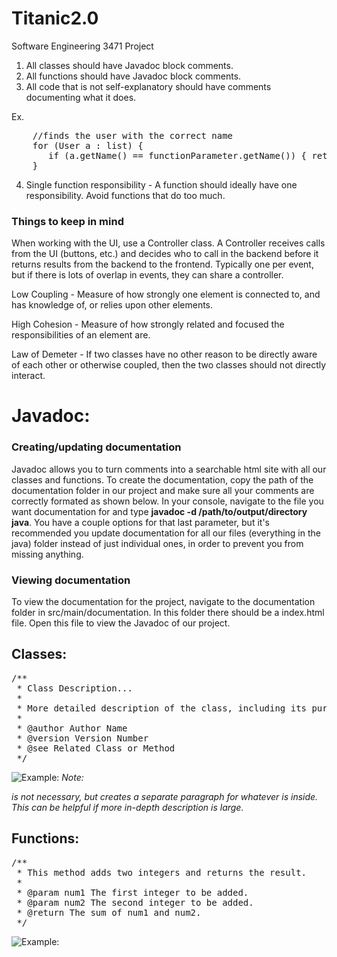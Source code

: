 # Titanic2.0
Software Engineering 3471 Project

1. All classes should have Javadoc block comments.
2. All functions should have Javadoc block comments.
3. All code that is not self-explanatory should have comments documenting what it does.

Ex.
<pre>
    //finds the user with the correct name
    for (User a : list) { 
	   if (a.getName() == functionParameter.getName()) { return a; } 
    }
</pre>
    
4. Single function responsibility - A function should ideally have one responsibility. Avoid functions that do too much.

### Things to keep in mind
When working with the UI, use a Controller class. A Controller receives calls 
from the UI (buttons, etc.) and decides who to call in the backend before it 
returns results from the backend to the frontend. Typically one per event, 
but if there is lots of overlap in events, they can share a controller.

Low Coupling - Measure of how strongly one element is connected to, and has
knowledge of, or relies upon other elements.

High Cohesion - Measure of how strongly related and focused the responsibilities of
an element are.

Law of Demeter - If two classes have no other reason to be directly aware of each
other or otherwise coupled, then the two classes should not directly interact.

# Javadoc:
### Creating/updating documentation
Javadoc allows you to turn comments into a searchable html site with all
our classes and functions. To create the documentation, copy the path of the
documentation folder in our project and make sure all your comments are correctly
formated as shown below. In your console, navigate to the file you want documentation
for and type **javadoc -d /path/to/output/directory java**. You have a couple
options for that last parameter, but it's recommended you update documentation
for all our files (everything in the java) folder instead of just individual ones,
in order to prevent you from missing anything.

### Viewing documentation
To view the documentation for the project, navigate to the documentation folder
in src/main/documentation. In this folder there should be a index.html file. Open
this file to view the Javadoc of our project.

## Classes:
<pre>
/**
 * Class Description...
 *
 * More detailed description of the class, including its purpose, usage, and any other relevant information.
 *
 * @author Author Name
 * @version Version Number
 * @see Related Class or Method
 */
</pre>

![Example:](https://imgur.com/oAi474a)
*Note: **<p></p>** is not necessary, but creates a separate paragraph for whatever
is inside. This can be helpful if more in-depth description is large.*

## Functions:
<pre>
/**
 * This method adds two integers and returns the result.
 *
 * @param num1 The first integer to be added.
 * @param num2 The second integer to be added.
 * @return The sum of num1 and num2.
 */
</pre>

![Example:](https://imgur.com/D7x3MeY)

